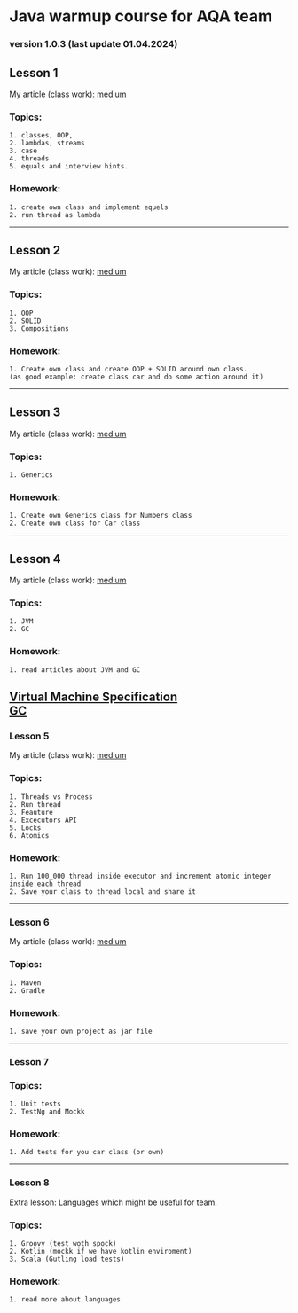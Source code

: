 # Java warmup course for AQA team 
### version 1.0.3 (last update 01.04.2024)

## Lesson 1

My article (class work): [medium](https://medium.com/@lookingforere/java-helper-part-1-warmup-7823c27a3259)

### Topics:
    1. classes, OOP, 
    2. lambdas, streams
    3. case
    4. threads
    5. equals and interview hints.

### Homework:
    1. create own class and implement equels
    2. run thread as lambda 
---
## Lesson 2

My article (class work): [medium](https://medium.com/@lookingforere/java-helper-part-2-oop-and-solid-136da816ecbf)
   
### Topics:
    1. OOP
    2. SOLID 
    3. Compositions

### Homework:
    1. Create own class and create OOP + SOLID around own class. 
    (as good example: create class car and do some action around it)
---
## Lesson 3

My article (class work): [medium](https://medium.com/@lookingforere/java-helper-part-3-generics-c91e796a3725)

### Topics:
    1. Generics
### Homework:
    1. Create own Generics class for Numbers class
    2. Create own class for Car class 
---
## Lesson 4

My article (class work): [medium](https://medium.com/@lookingforere/java-helper-part-4-jvm-and-gc-7a973e91f738)

### Topics:
    1. JVM
    2. GC 

### Homework:
    1. read articles about JVM and GC

[Virtual Machine Specification](https://docs.oracle.com/javase/specs/jvms/se8/html/index.html)  
[GC](https://www.oracle.com/webfolder/technetwork/tutorials/obe/java/gc01/index.html)
---
### Lesson 5

My article (class work): [medium](https://lookingforere.medium.com/java-helper-part-5-notes-about-threads-c4b5ebd38893)

### Topics:
    1. Threads vs Process
    2. Run thread
    3. Feauture
    4. Excecutors API
    5. Locks 
    6. Atomics

### Homework:
    1. Run 100_000 thread inside executor and increment atomic integer inside each thread
    2. Save your class to thread local and share it

---
### Lesson 6

My article (class work): [medium](https://lookingforere.medium.com/java-helper-part-6-build-tools-and-tests-d7ed6939186)

### Topics:
    1. Maven
    2. Gradle

### Homework:
    1. save your own project as jar file
---
### Lesson 7

### Topics:
    1. Unit tests
    2. TestNg and Mockk

### Homework:
    1. Add tests for you car class (or own)

---
### Lesson 8

Extra lesson: Languages which might be useful for team.

### Topics:
    1. Groovy (test woth spock)
    2. Kotlin (mockk if we have kotlin enviroment)
    3. Scala (Gutling load tests)

### Homework:
    1. read more about languages